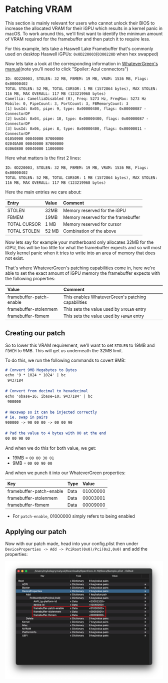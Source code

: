# Patching VRAM

This section is mainly relevant for users who cannot unlock their BIOS to increase the allocated VRAM for their iGPU which results in a kernel panic in macOS. To work around this, we'll first want to identify the minimum amount of VRAM required for the framebuffer and then patch it to require less.

For this example, lets take a Haswell Lake Framebuffer that's commonly used on desktop Haswell iGPUs: `0x0D220003`(`0300220D` when hex swapped)

Now lets take a look at the corresponding information in [WhateverGreen's manual](https://github.com/acidanthera/WhateverGreen/blob/master/Manual/FAQ.IntelHD.en.md)(note you'll need to click "Spoiler: Azul connectors")

```
ID: 0D220003, STOLEN: 32 MB, FBMEM: 19 MB, VRAM: 1536 MB, Flags: 0x00000402
TOTAL STOLEN: 52 MB, TOTAL CURSOR: 1 MB (1572864 bytes), MAX STOLEN: 116 MB, MAX OVERALL: 117 MB (123219968 bytes)
Camellia: CamelliaDisabled (0), Freq: 5273 Hz, FreqMax: 5273 Hz
Mobile: 0, PipeCount: 3, PortCount: 3, FBMemoryCount: 3
[1] busId: 0x05, pipe: 9, type: 0x00000400, flags: 0x00000087 - ConnectorDP
[2] busId: 0x04, pipe: 10, type: 0x00000400, flags: 0x00000087 - ConnectorDP
[3] busId: 0x06, pipe: 8, type: 0x00000400, flags: 0x00000011 - ConnectorDP
01050900 00040000 87000000
02040A00 00040000 87000000
03060800 00040000 11000000
```

Here what matters is the first 2 lines:

```
ID: 0D220003, STOLEN: 32 MB, FBMEM: 19 MB, VRAM: 1536 MB, Flags: 0x00000402
TOTAL STOLEN: 52 MB, TOTAL CURSOR: 1 MB (1572864 bytes), MAX STOLEN: 116 MB, MAX OVERALL: 117 MB (123219968 bytes)
```

Here the main entries we care about:

| Entry | Value | Comment |
| :--- | :--- | :--- |
| STOLEN | 32MB | Memory reserved for the iGPU |
| FBMEM | 19MB | Memory reserved for the framebuffer |
| TOTAL CURSOR | 1 MB | Memory reserved for cursor |
| TOTAL STOLEN | 52 MB | Combination of the above |

Now lets say for example your motherboard only allocates 32MB for the iGPU, this will be too little for what the framebuffer expects and so will most likely kernel panic when it tries to write into an area of memory that does not exist.

That's where WhateverGreen's patching capabilities come in, here we're able to set the exact amount of iGPU memory the framebuffer expects with the following properties:

| Value | Comment |
| :--- | :--- |
| framebuffer-patch-enable | This enables WhateverGreen's patching capabilities |
| framebuffer-stolenmem | This sets the value used by `STOLEN` entry |
| framebuffer-fbmem | This sets the value used by `FBMEM` entry |

## Creating our patch

So to lower this VRAM requirement, we'll want to set `STOLEN` to 19MB and `FBMEM` to 9MB. This will get us underneath the 32MB limit.

To do this, we run the following commands to covert 9MB:

```md
# Convert 9MB Megabytes to Bytes
echo '9 * 1024 * 1024' | bc
 9437184

# Convert from decimal to hexadecimal
echo 'obase=16; ibase=10; 9437184' | bc
 900000

# Hexswap so it can be injected correctly
# ie. swap in pairs
900000 -> 90 00 00 -> 00 00 90

# Pad the value to 4 bytes with 00 at the end
00 00 90 00
```

And when we do this for both value, we get:

* 19MB = `00 00 30 01`
* 9MB = `00 00 90 00`

And when we punch it into our WhateverGreen properties:

| Key | Type | Value
| :--- | :--- | :--- |
| framebuffer-patch-enable | Data | 01000000 |
| framebuffer-stolenmem | Data | 00003001 |
| framebuffer-fbmem | Data | 00009000 |

* For `patch-enable`, 01000000 simply refers to being enabled

## Applying our patch

Now with our patch made, head into your config.plist then under `DeviceProperties -> Add -> PciRoot(0x0)/Pci(0x2,0x0)` and add the properties:

![](../../images/gpu-patching/vram.png)
